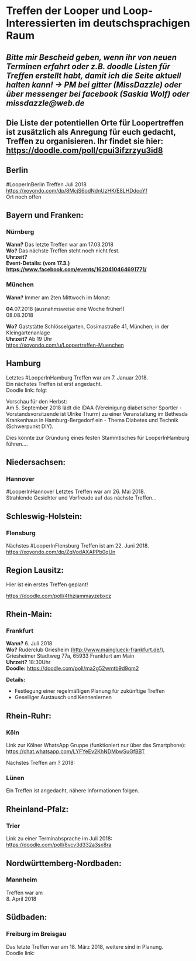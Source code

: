 # Treffen der Looper und Loop-Interessierten im deutschsprachigen Raum

## _Bitte mir Bescheid geben, wenn ihr von neuen Terminen erfahrt oder z.B. doodle Listen für Treffen erstellt habt, damit ich die Seite aktuell halten kann! -> PM bei gitter (MissDazzle) oder über messenger bei facebook (Saskia Wolf) oder missdazzle@web.de_

## Die Liste der potentiellen Orte für Loopertreffen ist zusätzlich als Anregung für euch gedacht, Treffen zu organisieren. Ihr findet sie hier: https://doodle.com/poll/cpui3ifzrzyu3id8  

## Berlin
#LooperInBerlin Treffen Juli 2018  
https://xoyondo.com/dp/8McjS6odNdnUzHK/E8LHDdooYf   
Ort noch offen

## Bayern und Franken:

### Nürnberg
**Wann?** Das letzte Treffen war am 17.03.2018  
**Wo?**   Das nächste Treffen steht noch nicht fest.  
**Uhrzeit?**  
**Event-Details: (vom 17.3.) https://www.facebook.com/events/1620410464691771/**  

### München
**Wann?** Immer am 2ten Mittwoch im Monat:   

**04**.07.2018 (ausnahmsweise eine Woche früher!)  
08.08.2018  
 
**Wo?** Gaststätte Schlösselgarten, Cosimastraße 41, München; in der Kleingartenanlage    
**Uhrzeit?** Ab 19 Uhr  
https://xoyondo.com/u/Loopertreffen-Muenchen 

## Hamburg
Letztes #LooperInHamburg Treffen war am 7. Januar 2018.  
Ein nächstes Treffen ist erst angedacht.  
Doodle link: folgt 
  
Vorschau für den Herbst:  
Am 5. September 2018 lädt die IDAA (Vereinigung diabetischer Sportler - Vorstandsvorsitzende ist Ulrike Thurm) zu einer Veranstaltung im Bethesda Krankenhaus in Hamburg-Bergedorf ein - Thema Diabetes und Technik (Schwerpunkt DIY).  
 
Dies könnte zur Gründung eines festen Stammtisches für LooperInHamburg führen.... 
 
 
## Niedersachsen:  
  
### Hannover  
#LooperInHannover Letztes Treffen war am 26. Mai 2018.  
Strahlende Gesichter und Vorfreude auf das nächste Treffen... 
  
  
## Schleswig-Holstein:  
  
### Flensburg  
Nächstes #LooperInFlensburg Treffen ist am 22. Juni 2018.  
https://xoyondo.com/dp/ZqVodAXAPPb0qUn  
  
  
## Region Lausitz:

Hier ist ein erstes Treffen geplant!

https://doodle.com/poll/4thziammayzebxcz  
  
  
   
## Rhein-Main:  
  
### Frankfurt  
**Wann?** 6. Juli 2018  
**Wo?**   Ruderclub Griesheim (http://www.mainglueck-frankfurt.de/), Griesheimer Stadtweg 77a, 65933 Frankfurt am Main   
**Uhrzeit?** 18:30Uhr  
**Doodle:** https://doodle.com/poll/ma2g52wmtb9d9qm2

**Details:** 
* Festlegung einer regelmäßigen Planung für zukünftige Treffen
* Geselliger Austausch und Kennenlernen

## Rhein-Ruhr:  
   
### Köln  
 
Link zur Kölner WhatsApp Gruppe (funktioniert nur über das Smartphone):  
https://chat.whatsapp.com/LYFYeEv2KhNDMbwSuGfBBT 
  
Nächstes Treffen am ? 2018:   
 
### Lünen  
Ein Treffen ist angedacht, nähere Informationen folgen.  


## Rheinland-Pfalz:

### Trier 

Link zu einer Terminabsprache im Juli 2018:  
https://doodle.com/poll/8vcv3d332a3sx8ra  


## Nordwürttemberg-Nordbaden:  
  
### Mannheim  
Treffen war am  
8. April 2018   

 
 
## Südbaden:  
  
### Freiburg im Breisgau  
Das letzte Treffen war am 18. März 2018, weitere sind in Planung.  
Doodle link:   




